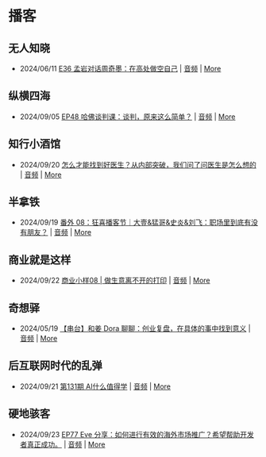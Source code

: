 # 播客

## 无人知晓
- 2024/06/11 [E36 孟岩对话周奇墨：在高处做空自己](https://www.xiaoyuzhoufm.com/episode/6667f31dc26e396a36eefe25) | [音频](https://dts-api.xiaoyuzhoufm.com/track/611719d3cb0b82e1df0ad29e/6667f31dc26e396a36eefe25/media.xyzcdn.net/ljJYPINg_uUnMMt8WMuIsiU41BZt.m4a) | [More](channels/%E6%97%A0%E4%BA%BA%E7%9F%A5%E6%99%93.md)

## 纵横四海
- 2024/09/05 [EP48 哈佛谈判课：谈判，原来这么简单？](https://www.ximalaya.com/sound/754241918) | [音频](https://aod.cos.tx.xmcdn.com/storages/77e6-audiofreehighqps/19/A7/GKwRIJIKrx3aBb03gQMLBlhR.m4a) | [More](channels/%E7%BA%B5%E6%A8%AA%E5%9B%9B%E6%B5%B7.md)

## 知行小酒馆
- 2024/09/20 [怎么才能找到好医生？从内部突破，我们问了问医生是怎么想的](https://www.xiaoyuzhoufm.com/episode/66ecea2ce7176e8a5cb2e562) | [音频](https://dts-api.xiaoyuzhoufm.com/track/6013f9f58e2f7ee375cf4216/66ecea2ce7176e8a5cb2e562/media.xyzcdn.net/lrIlgbJVJlkGApUvES2D8RUEs8Cr.m4a) | [More](channels/%E7%9F%A5%E8%A1%8C%E5%B0%8F%E9%85%92%E9%A6%86.md)

## 半拿铁
- 2024/09/19 [番外 08：狂喜播客节｜大壹&猛哥&史炎&刘飞：职场里到底有没有朋友？](https://www.ximalaya.com/sound/757760374) | [音频](https://tk.wavpub.com/WPDL_QYEMFvNKwWRXuGeexXzrXWBQhvjfzQSdLeEnvfJqhCHTvyTzwCJQssqbch-b5.m4a) | [More](channels/%E5%8D%8A%E6%8B%BF%E9%93%81.md)

## 商业就是这样
- 2024/09/22 [商业小样08 | 做生意离不开的打印](https://www.ximalaya.com/sound/758816213) | [音频](https://aod.cos.tx.xmcdn.com/storages/e3b4-audiofreehighqps/01/0B/GKwRIJEKxZlBAEK3iAMTmyXK.m4a) | [More](channels/%E5%95%86%E4%B8%9A%E5%B0%B1%E6%98%AF%E8%BF%99%E6%A0%B7.md)

## 奇想驿
- 2024/05/19 [【串台】和姜 Dora 聊聊：创业复盘，在具体的事中找到意义](https://www.xiaoyuzhoufm.com/episode/664962d382b428eafd844366) | [音频](https://dts-api.xiaoyuzhoufm.com/track/6034daea97755b8fc9c66480/664962d382b428eafd844366/media.xyzcdn.net/llloyy2KoUURla1cgosxmkenwwHw.m4a) | [More](channels/%E5%A5%87%E6%83%B3%E9%A9%BF.md)

## 后互联网时代的乱弹
- 2024/09/21 [第131期 AI什么值得学](https://hosting.wavpub.cn/pie/ep131/) | [音频](https://tk.wavpub.com/WPDL_udUBuBwmykvujnfYAAZKVjHhqpbBTeaSfbQJcJeFvbXrtPcBnKNUmyeEgW-1f.mp3) | [More](channels/%E5%90%8E%E4%BA%92%E8%81%94%E7%BD%91%E6%97%B6%E4%BB%A3%E7%9A%84%E4%B9%B1%E5%BC%B9.md)

## 硬地骇客
- 2024/09/23 [EP77 Eve 分享：如何进行有效的海外市场推广？希望帮助开发者真正成功。](https://www.xiaoyuzhoufm.com/episode/66f17b562adfe48b83e2476c) | [音频](https://dts-api.xiaoyuzhoufm.com/track/640ee2438be5d40013fe4a87/66f17b562adfe48b83e2476c/media.xyzcdn.net/lhTnKijmA4lM4iZ9eR0m0Gpn-Uk7.m4a) | [More](channels/%E7%A1%AC%E5%9C%B0%E9%AA%87%E5%AE%A2.md)

